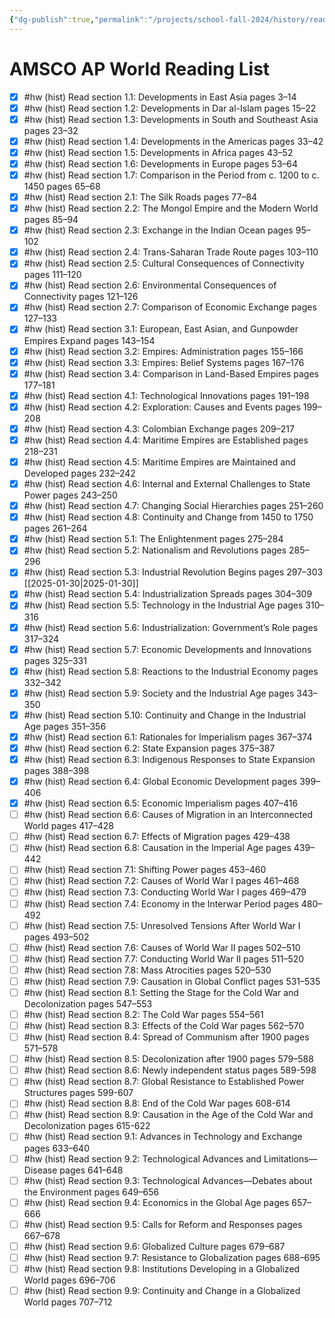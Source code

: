 ```yaml
---
{"dg-publish":true,"permalink":"/projects/school-fall-2024/history/reading-list/"}
---
```



# AMSCO AP World Reading List

- [x] #hw (hist) Read section 1.1: Developments in East Asia pages 3–14
- [x] #hw (hist) Read section 1.2: Developments in Dar al-Islam pages 15–22
- [x] #hw (hist) Read section 1.3: Developments in South and Southeast Asia pages 23–32
- [x] #hw (hist) Read section 1.4: Developments in the Americas pages 33–42
- [x] #hw (hist) Read section 1.5: Developments in Africa pages 43–52
- [x] #hw (hist) Read section 1.6: Developments in Europe pages 53–64
- [x] #hw (hist) Read section 1.7: Comparison in the Period from c. 1200 to c. 1450 pages 65–68
- [x] #hw (hist) Read section 2.1: The Silk Roads pages 77–84
- [x] #hw (hist) Read section 2.2: The Mongol Empire and the Modern World pages 85–94
- [x] #hw (hist) Read section 2.3: Exchange in the Indian Ocean pages 95–102
- [x] #hw (hist) Read section 2.4: Trans-Saharan Trade Route pages 103–110
- [x] #hw (hist) Read section 2.5: Cultural Consequences of Connectivity pages 111–120
- [x] #hw (hist) Read section 2.6: Environmental Consequences of Connectivity pages 121–126
- [x] #hw (hist) Read section 2.7: Comparison of Economic Exchange pages 127–133
- [x] #hw (hist) Read section 3.1: European, East Asian, and Gunpowder Empires Expand pages 143–154
- [x] #hw (hist) Read section 3.2: Empires: Administration pages 155–166
- [x] #hw (hist) Read section 3.3: Empires: Belief Systems pages 167–176
- [x] #hw (hist) Read section 3.4: Comparison in Land-Based Empires pages 177–181
- [x] #hw (hist) Read section 4.1: Technological Innovations pages 191–198
- [x] #hw (hist) Read section 4.2: Exploration: Causes and Events pages 199–208
- [x] #hw (hist) Read section 4.3: Colombian Exchange pages 209–217
- [x] #hw (hist) Read section 4.4: Maritime Empires are Established pages 218–231
- [x] #hw (hist) Read section 4.5: Maritime Empires are Maintained and Developed pages 232–242
- [x] #hw (hist) Read section 4.6: Internal and External Challenges to State Power pages 243–250
- [x] #hw (hist) Read section 4.7: Changing Social Hierarchies pages 251–260
- [x] #hw (hist) Read section 4.8: Continuity and Change from 1450 to 1750 pages 261–264
- [x] #hw (hist) Read section 5.1: The Enlightenment pages 275–284
- [x] #hw (hist) Read section 5.2: Nationalism and Revolutions pages 285–296
- [x] #hw (hist) Read section 5.3: Industrial Revolution Begins pages 297–303 [[2025-01-30\|2025-01-30]]
- [x] #hw (hist) Read section 5.4: Industrialization Spreads pages 304–309 
- [x] #hw (hist) Read section 5.5: Technology in the Industrial Age pages 310–316 
- [x] #hw (hist) Read section 5.6: Industrialization: Government’s Role pages 317–324 
- [x] #hw (hist) Read section 5.7: Economic Developments and Innovations pages 325–331 
- [x] #hw (hist) Read section 5.8: Reactions to the Industrial Economy pages 332–342 
- [x] #hw (hist) Read section 5.9: Society and the Industrial Age pages 343–350 
- [x] #hw (hist) Read section 5.10: Continuity and Change in the Industrial Age pages 351–356 
- [x] #hw (hist) Read section 6.1: Rationales for Imperialism pages 367–374 
- [x] #hw (hist) Read section 6.2: State Expansion pages 375–387
- [x] #hw (hist) Read section 6.3: Indigenous Responses to State Expansion pages 388–398
- [x] #hw (hist) Read section 6.4: Global Economic Development pages 399–406
- [x] #hw (hist) Read section 6.5: Economic Imperialism pages 407–416
- [ ] #hw (hist) Read section 6.6: Causes of Migration in an Interconnected World pages 417–428
- [ ] #hw (hist) Read section 6.7: Effects of Migration pages 429–438
- [ ] #hw (hist) Read section 6.8: Causation in the Imperial Age pages 439–442
- [ ] #hw (hist) Read section 7.1: Shifting Power pages 453–460
- [ ] #hw (hist) Read section 7.2: Causes of World War I pages 461–468
- [ ] #hw (hist) Read section 7.3: Conducting World War I pages 469–479
- [ ] #hw (hist) Read section 7.4: Economy in the Interwar Period pages 480–492
- [ ] #hw (hist) Read section 7.5: Unresolved Tensions After World War I pages 493–502
- [ ] #hw (hist) Read section 7.6: Causes of World War II pages 502–510
- [ ] #hw (hist) Read section 7.7: Conducting World War II pages 511–520
- [ ] #hw (hist) Read section 7.8: Mass Atrocities pages 520–530
- [ ] #hw (hist) Read section 7.9: Causation in Global Conflict pages 531–535
- [ ] #hw (hist) Read section 8.1: Setting the Stage for the Cold War and Decolonization pages 547–553
- [ ] #hw (hist) Read section 8.2: The Cold War pages 554–561
- [ ] #hw (hist) Read section 8.3: Effects of the Cold War pages 562–570
- [ ] #hw (hist) Read section 8.4: Spread of Communism after 1900 pages 571–578
- [ ] #hw (hist) Read section 8.5: Decolonization after 1900 pages 579–588
- [ ] #hw (hist) Read section 8.6: Newly independent status pages 589-598
- [ ] #hw (hist) Read section 8.7: Global Resistance to Established Power Structures pages 599-607
- [ ] #hw (hist) Read section 8.8: End of the Cold War pages 608-614
- [ ] #hw (hist) Read section 8.9: Causation in the Age of the Cold War and Decolonization pages 615-622
- [ ] #hw (hist) Read section 9.1: Advances in Technology and Exchange pages 633–640
- [ ] #hw (hist) Read section 9.2: Technological Advances and Limitations—Disease pages 641–648
- [ ] #hw (hist) Read section 9.3: Technological Advances—Debates about the Environment pages 649–656
- [ ] #hw (hist) Read section 9.4: Economics in the Global Age pages 657–666
- [ ] #hw (hist) Read section 9.5: Calls for Reform and Responses pages 667–678
- [ ] #hw (hist) Read section 9.6: Globalized Culture pages 679–687
- [ ] #hw (hist) Read section 9.7: Resistance to Globalization pages 688–695
- [ ] #hw (hist) Read section 9.8: Institutions Developing in a Globalized World pages 696–706
- [ ] #hw (hist) Read section 9.9: Continuity and Change in a Globalized World pages 707–712
